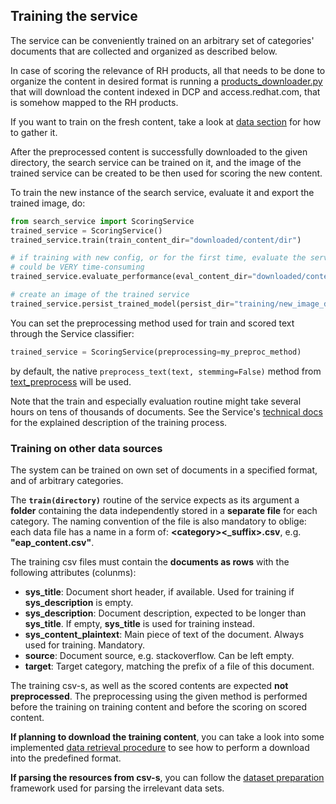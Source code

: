 ## Training the service
The service can be conveniently trained on an arbitrary set of categories' documents that are collected and organized as described below.

In case of scoring the relevance of RH products, all that needs to be done to organize the content in desired format is running a 
[products_downloader.py](https://github.com/searchisko/project-classifier-poc/tree/master/data/products_downloader.py)
that will download the content indexed in DCP and access.redhat.com, that is somehow mapped to the RH products.

If you want to train on the fresh content, take a look at 
[data section](https://github.com/searchisko/project-classifier-poc/tree/master/data) 
for how to gather it.

After the preprocessed content is successfully downloaded to the given directory,
the search service can be trained on it, and the image of the trained service can be created
to be then used for scoring the new content.

To train the new instance of the search service, evaluate it and export the trained image, do:

```python
from search_service import ScoringService
trained_service = ScoringService()
trained_service.train(train_content_dir="downloaded/content/dir")

# if training with new config, or for the first time, evaluate the service performance
# could be VERY time-consuming
trained_service.evaluate_performance(eval_content_dir="downloaded/content/dir")

# create an image of the trained service
trained_service.persist_trained_model(persist_dir="training/new_image_dir")
```

You can set the preprocessing method used for train and scored text through the Service classifier:
```python
trained_service = ScoringService(preprocessing=my_preproc_method)
```
by default, the native ``preprocess_text(text, stemming=False)`` method from 
[text_preprocess](https://github.com/searchisko/project-classifier-poc/tree/master/search_service/dependencies/text_preprocess.py)
will be used.

Note that the train and especially evaluation routine might take several hours on tens of thousands of documents.
See the Service's [technical docs](https://github.com/searchisko/project-classifier-poc/tree/master/search_service/API/technical_docs) 
for the explained description of the training process.

### Training on other data sources
The system can be trained on own set of documents in a specified format, and of arbitrary categories.

The **``train(directory)``** routine of the service expects as its argument 
a **folder** containing the data independently stored in a **separate file** for each category.
The naming convention of the file is also mandatory to oblige: each data file has a name in a form of:
**\<category\><_suffix>.csv**, e.g. **\"eap_content.csv\"**.

The training csv files must contain the **documents as rows** with the following attributes (colunms):
* **sys_title**: Document short header, if available. Used for training if **sys_description** is empty.
* **sys_description**: Document description, expected to be longer than **sys_title**. 
If empty, **sys_title** is used for training instead.
* **sys_content_plaintext**: Main piece of text of the document. Always used for training. Mandatory.
* **source**: Document source, e.g. stackoverflow. Can be left empty.
* **target**: Target category, matching the prefix of a file of this document.

The training csv-s, as well as the scored contents are expected **not preprocessed**. 
The preprocessing using the given method is performed before the training on training content and
before the scoring on scored content.

**If planning to download the training content**, you can take a look into some implemented 
[data retrieval procedure](https://github.com/searchisko/project-classifier-poc/tree/master/data/searchisko_requestor.py)
to see how to perform a download into the predefined format.

**If parsing the resources from csv-s**, you can follow the 
[dataset preparation](https://github.com/searchisko/project-classifier-poc/tree/master/analyses/lab/dataset_preparation.ipynb) 
framework used for parsing the irrelevant data sets.
